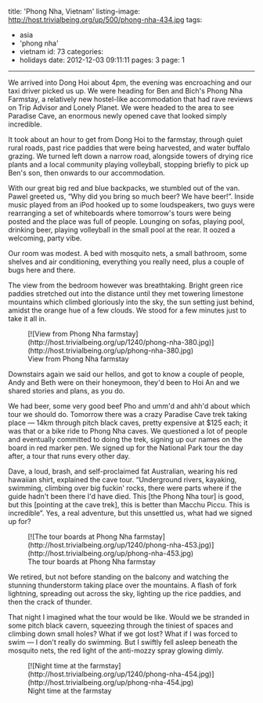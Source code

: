 title: 'Phong Nha, Vietnam'
listing-image: http://host.trivialbeing.org/up/500/phong-nha-434.jpg
tags:
  - asia
  - 'phong nha'
  - vietnam
id: 73
categories:
  - holidays
date: 2012-12-03 09:11:11
pages: 3
page: 1
---

We arrived into Dong Hoi about 4pm, the evening was encroaching and our taxi driver picked us up. We were heading for Ben and Bich's Phong Nha Farmstay, a relatively new hostel-like accommodation that had rave reviews on Trip Advisor and Lonely Planet. We were headed to the area to see Paradise Cave, an enormous newly opened cave that looked simply incredible.

It took about an hour to get from Dong Hoi to the farmstay, through quiet rural roads, past rice paddies that were being harvested, and water buffalo grazing. We turned left down a narrow road, alongside towers of drying rice plants and a local community playing volleyball, stopping briefly to pick up Ben's son, then onwards to our accommodation.

With our great big red and blue backpacks, we stumbled out of the van. Pawel greeted us, “Why did you bring so much beer? We have beer!”. Inside music played from an iPod hooked up to some loudspeakers, two guys were rearranging a set of whiteboards where tomorrow's tours were being posted and the place was full of people. Lounging on sofas, playing pool, drinking beer, playing volleyball in the small pool at the rear. It oozed a welcoming, party vibe.

Our room was modest. A bed with mosquito nets, a small bathroom, some shelves and air conditioning, everything you really need, plus a couple of bugs here and there.

The view from the bedroom however was breathtaking. Bright green rice paddies stretched out into the distance until they met towering limestone mountains which climbed gloriously into the sky, the sun setting just behind, amidst the orange hue of a few clouds. We stood for a few minutes just to take it all in.

<figure class="generated-figure generated-figure--retina generated-figure--620 generated-figure--landscape">[![View from Phong Nha farmstay](http://host.trivialbeing.org/up/1240/phong-nha-380.jpg)](http://host.trivialbeing.org/up/phong-nha-380.jpg)<figcaption class="generated-figure-caption">View from Phong Nha farmstay</figcaption></figure>

Downstairs again we said our hellos, and got to know a couple of people, Andy and Beth were on their honeymoon, they'd been to Hoi An and we shared stories and plans, as you do.

We had beer, some very good beef Pho and umm'd and ahh'd about which tour we should do. Tomorrow there was a crazy Paradise Cave trek taking place — 14km through pitch black caves, pretty expensive at $125 each; it was that or a bike ride to Phong Nha caves. We questioned a lot of people and eventually committed to doing the trek, signing up our names on the board in red marker pen. We signed up for the National Park tour the day after, a tour that runs every other day.

Dave, a loud, brash, and self-proclaimed fat Australian, wearing his red hawaiian shirt, explained the cave tour. “Underground rivers, kayaking, swimming, climbing over big fuckin' rocks, there were parts where if the guide hadn't been there I'd have died. This [the Phong Nha tour] is good, but this [pointing at the cave trek], this is better than Macchu Piccu. This is incredible”. Yes, a real adventure, but this unsettled us, what had we signed up for?

<figure class="generated-figure generated-figure--retina generated-figure--620 generated-figure--landscape">[![The tour boards at Phong Nha farmstay](http://host.trivialbeing.org/up/1240/phong-nha-453.jpg)](http://host.trivialbeing.org/up/phong-nha-453.jpg)<figcaption class="generated-figure-caption">The tour boards at Phong Nha farmstay</figcaption></figure>

We retired, but not before standing on the balcony and watching the stunning thunderstorm taking place over the mountains. A flash of fork lightning, spreading out across the sky, lighting up the rice paddies, and then the crack of thunder.

That night I imagined what the tour would be like. Would we be stranded in some pitch black cavern, squeezing through the tiniest of spaces and climbing down small holes? What if we got lost? What if I was forced to swim — I don't really do swimming. But I swiftly fell asleep beneath the mosquito nets, the red light of the anti-mozzy spray glowing dimly.

<figure class="generated-figure generated-figure--retina generated-figure--620 generated-figure--portrait">[![Night time at the farmstay](http://host.trivialbeing.org/up/1240/phong-nha-454.jpg)](http://host.trivialbeing.org/up/phong-nha-454.jpg)<figcaption class="generated-figure-caption">Night time at the farmstay</figcaption></figure>
